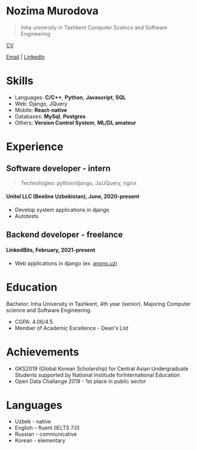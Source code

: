 # Nozima Murodova
> Inha university in Tashkent
> Computer Science and Software Engineering

[CV](https://drive.google.com/file/d/1EL7N1scvE1GkIACeojzJK-oKtDvdlvyj/view?usp=sharing)

[Email](https://nozima.9813@gmail.com) | [LinkedIn](https://linkedin.com/in/nozima29)
 
# Skills
* Languages: **C/C++**, **Python**, **Javascript**, **SQL**
* Web: Django, JQuery
* Mobile: **React-native**
* Databases: **MySql**, **Postgres**
* Others: **Version Control System**, **ML/DL amateur**

# Experience
## Software developer - intern
> Technologies: python/django, Js/JQuery, nginx 

#### Unitel LLC (Beeline Uzbekistan), June, 2020-present
* Develop system applications in django
* Autotests


## Backend developer - freelance
#### LinkedBits, February, 2021-present
* Web applications in django (ex. [anons.uz](https://anons.uz/ru/))

# Education      
Bachelor: Inha University in Tashkent, 4th year (senior).
Majoring Computer science and Software Engineering.
* CGPA: 4.06/4.5
* Member of Academic Excellence - Dean's List	

# Achievements
* GKS2019 (Global Korean Scholarship) for Central Asian Undergraduate Students supported by National 
    Institude forInternational Education
* Open Data Challange 2019 - 1st place in public sector 

# Languages
* Uzbek - native
* English – fluent (IELTS 7.0) 
* Russian - communicative
* Korean - elementary

